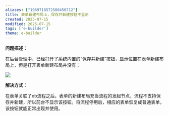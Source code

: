 ```yaml
---
aliases: ["1969718572580450712"]
title: 表单新建布局上，保存并新建按钮不显示
created: 2025-07-15
modified: 2025-07-15
tags: ['e-builder']
theme: e-builder
---
```


**问题描述：**

在后台管理中，已经打开了系统内置的“保存并新建”按钮，显示位置在表单新建布局上，但是打开表单新建布局并没有：

![](c233de1de2b28065a614dfcf09d11296.jpg)

**解决方式：**

在表单关联了eb流程之后，表单的新建布局充当流程的发起节点，流程不支持保存并新建，所以前台不显示该按钮。将流程停用后，相应的表单恢复成普通表单，该按钮就能正常出现并使用。